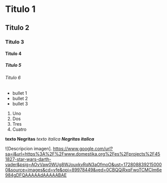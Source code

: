 # Titulo 1 
## Titulo 2
### Titulo 3
#### Titulo 4
##### Titulo 5
###### Titulo 6

* bullet 1
* bullet 2
* bullet 3

1. Uno
2. Dos
3. Tres
4. Cuatro

**texto Negritas**
_texto italica_
***Negritas italica***

![Descripcion imagen].
https://www.google.com/url?sa=i&url=https%3A%2F%2Fwww.domestika.org%2Fes%2Fprojects%2F451827-star-wars-darth-vader&psig=AOvVaw0WUg8WJouxkvRqN3aOfmoO&ust=1728088392150000&source=images&cd=vfe&opi=89978449&ved=0CBQQjRxqFwoTCMClm6e984gDFQAAAAAdAAAAABAE
